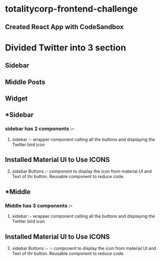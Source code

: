 # totalitycorp-frontend-challenge
## Created React App with CodeSandbox

# Divided Twitter into 3 section
## Sidebar
## Middle Posts
## Widget

## *Sidebar
### sidebar has 2 components :-
1. sidebar :- wrapper component calling all the buttons and displaying the Twitter bird icon 
## Installed Material UI to Use ICONS
2. sidebar Buttons :- component to display the icon from material UI and Text of thr button. Reusable component to reduce code.

## *Middle
### Middle has 3 components :-

1. sidebar :- wrapper component calling all the buttons and displaying the Twitter bird icon 
## Installed Material UI to Use ICONS
2. sidebar Buttons :- :- component to display the icon from material UI and Text of thr button. Reusable component to reduce code.

